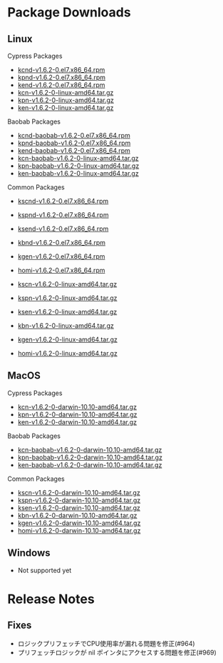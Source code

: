 # Package Downloads <a id="package-downloads"></a>

## Linux <a id="linux"></a>

Cypress Packages
- [kcnd-v1.6.2-0.el7.x86_64.rpm](https://packages.klaytn.net/klaytn/v1.6.2/kcnd-v1.6.2-0.el7.x86_64.rpm)
- [kpnd-v1.6.2-0.el7.x86_64.rpm](https://packages.klaytn.net/klaytn/v1.6.2/kpnd-v1.6.2-0.el7.x86_64.rpm)
- [kend-v1.6.2-0.el7.x86_64.rpm](https://packages.klaytn.net/klaytn/v1.6.2/kend-v1.6.2-0.el7.x86_64.rpm)
- [kcn-v1.6.2-0-linux-amd64.tar.gz](https://packages.klaytn.net/klaytn/v1.6.2/kcn-v1.6.2-0-linux-amd64.tar.gz)
- [kpn-v1.6.2-0-linux-amd64.tar.gz](https://packages.klaytn.net/klaytn/v1.6.2/kpn-v1.6.2-0-linux-amd64.tar.gz)
- [ken-v1.6.2-0-linux-amd64.tar.gz](https://packages.klaytn.net/klaytn/v1.6.2/ken-v1.6.2-0-linux-amd64.tar.gz)

Baobab Packages
- [kcnd-baobab-v1.6.2-0.el7.x86_64.rpm](https://packages.klaytn.net/klaytn/v1.6.2/kcnd-baobab-v1.6.2-0.el7.x86_64.rpm)
- [kpnd-baobab-v1.6.2-0.el7.x86_64.rpm](https://packages.klaytn.net/klaytn/v1.6.2/kpnd-baobab-v1.6.2-0.el7.x86_64.rpm)
- [kend-baobab-v1.6.2-0.el7.x86_64.rpm](https://packages.klaytn.net/klaytn/v1.6.2/kend-baobab-v1.6.2-0.el7.x86_64.rpm)
- [kcn-baobab-v1.6.2-0-linux-amd64.tar.gz](https://packages.klaytn.net/klaytn/v1.6.2/kcn-baobab-v1.6.2-0-linux-amd64.tar.gz)
- [kpn-baobab-v1.6.2-0-linux-amd64.tar.gz](https://packages.klaytn.net/klaytn/v1.6.2/kpn-baobab-v1.6.2-0-linux-amd64.tar.gz)
- [ken-baobab-v1.6.2-0-linux-amd64.tar.gz](https://packages.klaytn.net/klaytn/v1.6.2/ken-baobab-v1.6.2-0-linux-amd64.tar.gz)

Common Packages
- [kscnd-v1.6.2-0.el7.x86_64.rpm](https://packages.klaytn.net/klaytn/v1.6.2/kscnd-v1.6.2-0.el7.x86_64.rpm)
- [kspnd-v1.6.2-0.el7.x86_64.rpm](https://packages.klaytn.net/klaytn/v1.6.2/kspnd-v1.6.2-0.el7.x86_64.rpm)
- [ksend-v1.6.2-0.el7.x86_64.rpm](https://packages.klaytn.net/klaytn/v1.6.2/ksend-v1.6.2-0.el7.x86_64.rpm)
- [kbnd-v1.6.2-0.el7.x86_64.rpm](https://packages.klaytn.net/klaytn/v1.6.2/kbnd-v1.6.2-0.el7.x86_64.rpm)
- [kgen-v1.6.2-0.el7.x86_64.rpm](https://packages.klaytn.net/klaytn/v1.6.2/kgen-v1.6.2-0.el7.x86_64.rpm)
- [homi-v1.6.2-0.el7.x86_64.rpm](https://packages.klaytn.net/klaytn/v1.6.2/homi-v1.6.2-0.el7.x86_64.rpm)

- [kscn-v1.6.2-0-linux-amd64.tar.gz](https://packages.klaytn.net/klaytn/v1.6.2/kscn-v1.6.2-0-linux-amd64.tar.gz)
- [kspn-v1.6.2-0-linux-amd64.tar.gz](https://packages.klaytn.net/klaytn/v1.6.2/kspn-v1.6.2-0-linux-amd64.tar.gz)
- [ksen-v1.6.2-0-linux-amd64.tar.gz](https://packages.klaytn.net/klaytn/v1.6.2/ksen-v1.6.2-0-linux-amd64.tar.gz)
- [kbn-v1.6.2-0-linux-amd64.tar.gz](https://packages.klaytn.net/klaytn/v1.6.2/kbn-v1.6.2-0-linux-amd64.tar.gz)
- [kgen-v1.6.2-0-linux-amd64.tar.gz](https://packages.klaytn.net/klaytn/v1.6.2/kgen-v1.6.2-0-linux-amd64.tar.gz)
- [homi-v1.6.2-0-linux-amd64.tar.gz](https://packages.klaytn.net/klaytn/v1.6.2/homi-v1.6.2-0-linux-amd64.tar.gz)


## MacOS <a id="macos"></a>

Cypress Packages
- [kcn-v1.6.2-0-darwin-10.10-amd64.tar.gz](https://packages.klaytn.net/klaytn/v1.6.2/kcn-v1.6.2-0-darwin-10.10-amd64.tar.gz)
- [kpn-v1.6.2-0-darwin-10.10-amd64.tar.gz](https://packages.klaytn.net/klaytn/v1.6.2/kpn-v1.6.2-0-darwin-10.10-amd64.tar.gz)
- [ken-v1.6.2-0-darwin-10.10-amd64.tar.gz](https://packages.klaytn.net/klaytn/v1.6.2/ken-v1.6.2-0-darwin-10.10-amd64.tar.gz)

Baobab Packages
- [kcn-baobab-v1.6.2-0-darwin-10.10-amd64.tar.gz](https://packages.klaytn.net/klaytn/v1.6.2/kcn-baobab-v1.6.2-0-darwin-10.10-amd64.tar.gz)
- [kpn-baobab-v1.6.2-0-darwin-10.10-amd64.tar.gz](https://packages.klaytn.net/klaytn/v1.6.2/kpn-baobab-v1.6.2-0-darwin-10.10-amd64.tar.gz)
- [ken-baobab-v1.6.2-0-darwin-10.10-amd64.tar.gz](https://packages.klaytn.net/klaytn/v1.6.2/ken-baobab-v1.6.2-0-darwin-10.10-amd64.tar.gz)

Common Packages
- [kscn-v1.6.2-0-darwin-10.10-amd64.tar.gz](https://packages.klaytn.net/klaytn/v1.6.2/kscn-v1.6.2-0-darwin-10.10-amd64.tar.gz)
- [kspn-v1.6.2-0-darwin-10.10-amd64.tar.gz](https://packages.klaytn.net/klaytn/v1.6.2/kspn-v1.6.2-0-darwin-10.10-amd64.tar.gz)
- [ksen-v1.6.2-0-darwin-10.10-amd64.tar.gz](https://packages.klaytn.net/klaytn/v1.6.2/ksen-v1.6.2-0-darwin-10.10-amd64.tar.gz)
- [kbn-v1.6.2-0-darwin-10.10-amd64.tar.gz](https://packages.klaytn.net/klaytn/v1.6.2/kbn-v1.6.2-0-darwin-10.10-amd64.tar.gz)
- [kgen-v1.6.2-0-darwin-10.10-amd64.tar.gz](https://packages.klaytn.net/klaytn/v1.6.2/kgen-v1.6.2-0-darwin-10.10-amd64.tar.gz)
- [homi-v1.6.2-0-darwin-10.10-amd64.tar.gz](https://packages.klaytn.net/klaytn/v1.6.2/homi-v1.6.2-0-darwin-10.10-amd64.tar.gz)

## Windows <a id="windows"></a>

- Not supported yet

# Release Notes <a id="release-notes"></a>

## Fixes
- ロジックプリフェッチでCPU使用率が漏れる問題を修正(#964)
- プリフェッチロジックが nil ポインタにアクセスする問題を修正(#969)
